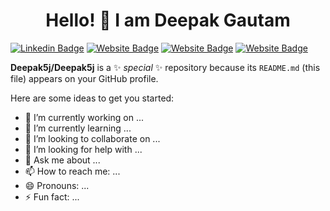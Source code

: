 <h1 align="center"> Hello! 👋 I am Deepak Gautam </h1>

[![Linkedin Badge](https://img.shields.io/badge/-Deepak_Gautam-blue?style=flat&logo=Linkedin&logoColor=white&link=https://www.linkedin.com/in/gautamxdeepak/)](https://www.linkedin.com/in/gautamxdeepak/)
[![Website Badge](https://img.shields.io/badge/-https://deepak5j.bitbucket.io-47CCCC/?style=flat&logo=Google-Chrome&logoColor=white&link=https://deepak5j.bitbucket.io/)](https://deepak5j.bitbucket.io/)
[![Website Badge](https://img.shields.io/badge/-https://deepak5j.bitbucket.io-47CCCC/?style=for-the-badge&logo=Google-Chrome&logoColor=white&link=https://deepak5j.bitbucket.io/)](https://deepak5j.bitbucket.io/)
[![Website Badge](https://img.shields.io/badge/-deepak5j.bitbucket.io-47CCCC/?style=plastic&logo=Google-Chrome&logoColor=white&link=https://deepak5j.bitbucket.io/)](https://deepak5j.bitbucket.io/)

**Deepak5j/Deepak5j** is a ✨ _special_ ✨ repository because its `README.md` (this file) appears on your GitHub profile.

Here are some ideas to get you started:

- 🔭 I’m currently working on ...
- 🌱 I’m currently learning ...
- 👯 I’m looking to collaborate on ...
- 🤔 I’m looking for help with ...
- 💬 Ask me about ...
- 📫 How to reach me: ...
- 😄 Pronouns: ...
- ⚡ Fun fact: ...

